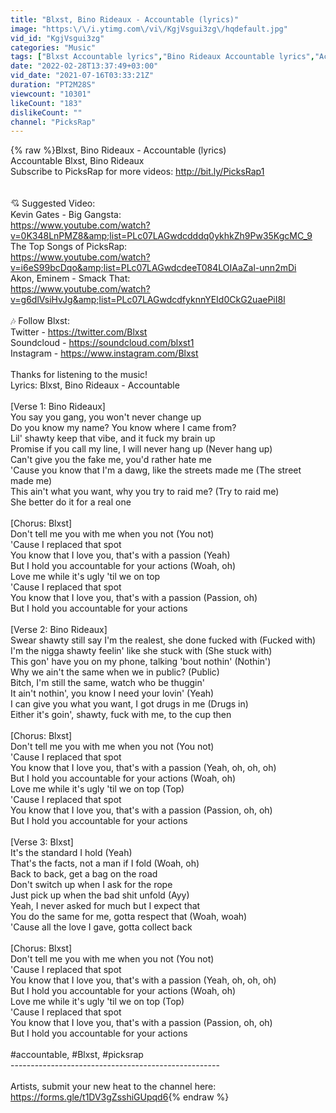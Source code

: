 ```yaml
---
title: "Blxst, Bino Rideaux - Accountable (lyrics)"
image: "https:\/\/i.ytimg.com\/vi\/KgjVsgui3zg\/hqdefault.jpg"
vid_id: "KgjVsgui3zg"
categories: "Music"
tags: ["Blxst Accountable lyrics","Bino Rideaux Accountable lyrics","Accountable lyrics"]
date: "2022-02-28T13:37:49+03:00"
vid_date: "2021-07-16T03:33:21Z"
duration: "PT2M28S"
viewcount: "10301"
likeCount: "183"
dislikeCount: ""
channel: "PicksRap"
---
```

{% raw %}Blxst, Bino Rideaux - Accountable (lyrics)<br />Accountable Blxst, Bino Rideaux<br />Subscribe to PicksRap for more videos: <a rel="nofollow" target="blank" href="http://bit.ly/PicksRap1">http://bit.ly/PicksRap1</a><br /><br /><br />💘 Suggested Video:<br />Kevin Gates - Big Gangsta:<br /><a rel="nofollow" target="blank" href="https://www.youtube.com/watch?v=0K348LnPMZ8&amp;list=PLc07LAGwdcdddq0ykhkZh9Pw35KgcMC_9">https://www.youtube.com/watch?v=0K348LnPMZ8&amp;list=PLc07LAGwdcdddq0ykhkZh9Pw35KgcMC_9</a><br />The Top Songs of PicksRap:<br /><a rel="nofollow" target="blank" href="https://www.youtube.com/watch?v=i6eS99bcDqo&amp;list=PLc07LAGwdcdeeT084LOIAaZal-unn2mDi">https://www.youtube.com/watch?v=i6eS99bcDqo&amp;list=PLc07LAGwdcdeeT084LOIAaZal-unn2mDi</a><br />Akon, Eminem - Smack That:<br /><a rel="nofollow" target="blank" href="https://www.youtube.com/watch?v=g6dlVsiHvJg&amp;list=PLc07LAGwdcdfyknnYEId0CkG2uaePiI8l">https://www.youtube.com/watch?v=g6dlVsiHvJg&amp;list=PLc07LAGwdcdfyknnYEId0CkG2uaePiI8l</a><br /><br />️🎶 Follow Blxst:<br />Twitter - <a rel="nofollow" target="blank" href="https://twitter.com/Blxst">https://twitter.com/Blxst</a><br />Soundcloud - <a rel="nofollow" target="blank" href="https://soundcloud.com/blxst1">https://soundcloud.com/blxst1</a><br />Instagram - <a rel="nofollow" target="blank" href="https://www.instagram.com/Blxst">https://www.instagram.com/Blxst</a><br /><br />Thanks for listening to the music!<br />Lyrics: Blxst, Bino Rideaux - Accountable<br /><br /> [Verse 1: Bino Rideaux]<br />You say you gang, you won't never change up<br />Do you know my name? You know where I came from?<br />Lil' shawty keep that vibe, and it fuck my brain up<br />Promise if you call my line, I will never hang up (Never hang up)<br />Can't give you the fake me, you'd rather hate me<br />'Cause you know that I'm a dawg, like the streets made me (The street made me)<br />This ain't what you want, why you try to raid me? (Try to raid me)<br />She better do it for a real one<br /><br />[Chorus: Blxst]<br />Don't tell me you with me when you not (You not)<br />'Cause I replaced that spot<br />You know that I love you, that's with a passion (Yeah)<br />But I hold you accountable for your actions (Woah, oh)<br />Love me while it's ugly 'til we on top<br />'Cause I replaced that spot<br />You know that I love you, that's with a passion (Passion, oh)<br />But I hold you accountable for your actions<br /><br />[Verse 2: Bino Rideaux]<br />Swear shawty still say I'm the realest, she done fucked with (Fucked with)<br />I'm the nigga shawty feelin' like she stuck with (She stuck with)<br />This gon' have you on my phone, talking 'bout nothin' (Nothin')<br />Why we ain't the same when we in public? (Public)<br />Bitch, I'm still the same, watch who be thuggin'<br />It ain't nothin', you know I need your lovin' (Yeah)<br />I can give you what you want, I got drugs in me (Drugs in)<br />Either it's goin', shawty, fuck with me, to the cup then<br /><br />[Chorus: Blxst]<br />Don't tell me you with me when you not (You not)<br />'Cause I replaced that spot<br />You know that I love you, that's with a passion (Yeah, oh, oh, oh)<br />But I hold you accountable for your actions (Woah, oh)<br />Love me while it's ugly 'til we on top (Top)<br />'Cause I replaced that spot<br />You know that I love you, that's with a passion (Passion, oh, oh)<br />But I hold you accountable for your actions<br /><br />[Verse 3: Blxst]<br />It's the standard I hold (Yeah)<br />That's the facts, not a man if I fold (Woah, oh)<br />Back to back, get a bag on the road<br />Don't switch up when I ask for the rope<br />Just pick up when the bad shit unfold (Ayy)<br />Yeah, I never asked for much but I expect that<br />You do the same for me, gotta respect that (Woah, woah)<br />'Cause all the love I gave, gotta collect back<br /><br />[Chorus: Blxst]<br />Don't tell me you with me when you not (You not)<br />'Cause I replaced that spot<br />You know that I love you, that's with a passion (Yeah, oh, oh, oh)<br />But I hold you accountable for your actions (Woah, oh)<br />Love me while it's ugly 'til we on top (Top)<br />'Cause I replaced that spot<br />You know that I love you, that's with a passion (Passion, oh, oh)<br />But I hold you accountable for your actions<br /><br />#accountable, #Blxst, #picksrap<br />----------------------------------------------------<br /><br />Artists, submit your new heat to the channel here: <a rel="nofollow" target="blank" href="https://forms.gle/t1DV3gZsshiGUpqd6">https://forms.gle/t1DV3gZsshiGUpqd6</a>{% endraw %}
